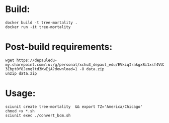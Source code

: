 # Build:
    docker build -t tree-mortality .
    docker run -it tree-mortality

# Post-build requirements:
    wget https://depauledu-my.sharepoint.com/:u:/g/personal/xchu3_depaul_edu/EVkiqIrakgxBi1xsf4VU2EAB-3Ibpt0f8Jenqltd3KwEjA?download=1 -O data.zip
    unzip data.zip


# Usage:
    sciunit create tree-mortality  && export TZ='America/Chicago'
    chmod +x *.sh
    sciunit exec ./convert_bcm.sh
